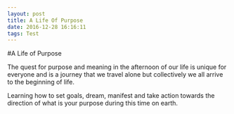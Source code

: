 ```yaml
---
layout: post
title: A Life Of Purpose
date: 2016-12-28 16:16:11
tags: Test
---
```


#A Life of Purpose



The quest for purpose and meaning in the afternoon of our life is unique for everyone and is a journey that we travel alone but collectively we all arrive to the beginning of life.

Learning how to set goals, dream, manifest and take action towards the direction of what is your purpose during this time on earth.

